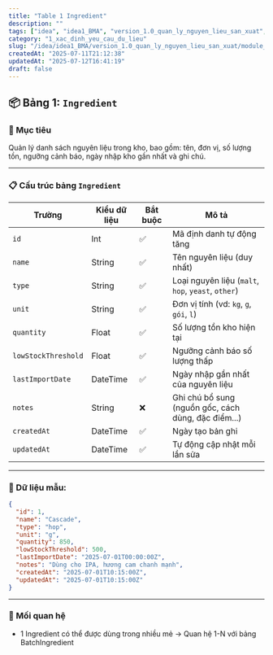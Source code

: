 ```yaml
---
title: "Table 1 Ingredient"
description: ""
tags: ["idea", "idea1_BMA", "version_1.0_quan_ly_nguyen_lieu_san_xuat", "module_1_nguyen_lieu", "1_thiet_ke_CSDL_prisma_schema", "1_xac_dinh_yeu_cau_du_lieu"]
category: "1_xac_dinh_yeu_cau_du_lieu"
slug: "/idea/idea1_BMA/version_1.0_quan_ly_nguyen_lieu_san_xuat/module_1_nguyen_lieu/1_thiet_ke_CSDL_prisma_schema/1_xac_dinh_yeu_cau_du_lieu/table_1_ingredient.md"
createdAt: "2025-07-11T21:12:38"
updatedAt: "2025-07-12T16:41:19"
draft: false
---
```

## 📦 Bảng 1: `Ingredient`
###  🎯 Mục tiêu
Quản lý danh sách nguyên liệu trong kho, bao gồm: tên, đơn vị, số lượng tồn, ngưỡng cảnh báo, ngày nhập kho gần nhất và ghi chú.

___
### 📋 Cấu trúc bảng `Ingredient`
| Trường              | Kiểu dữ liệu | Bắt buộc | Mô tả                                               |
| ------------------- | ------------ | -------- | --------------------------------------------------- |
| `id`                | Int          | ✅        | Mã định danh tự động tăng                           |
| `name`              | String       | ✅        | Tên nguyên liệu (duy nhất)                          |
| `type`              | String       | ✅        | Loại nguyên liệu (`malt`, `hop`, `yeast`, `other`)  |
| `unit`              | String       | ✅        | Đơn vị tính (vd: `kg`, `g`, `gói`, `l`)             |
| `quantity`          | Float        | ✅        | Số lượng tồn kho hiện tại                           |
| `lowStockThreshold` | Float        | ✅        | Ngưỡng cảnh báo số lượng thấp                       |
| `lastImportDate`    | DateTime     | ✅        | Ngày nhập gần nhất của nguyên liệu                  |
| `notes`              | String       | ❌        | Ghi chú bổ sung (nguồn gốc, cách dùng, đặc điểm...) |
| `createdAt`         | DateTime     | ✅        | Ngày tạo bản ghi                                    |
| `updatedAt`         | DateTime     | ✅        | Tự động cập nhật mỗi lần sửa                        |

___
### 🧪 Dữ liệu mẫu:
```json
{
  "id": 1,
  "name": "Cascade",
  "type": "hop",
  "unit": "g",
  "quantity": 850,
  "lowStockThreshold": 500,
  "lastImportDate": "2025-07-01T00:00:00Z",
  "notes": "Dùng cho IPA, hương cam chanh mạnh",
  "createdAt": "2025-07-01T10:15:00Z",
  "updatedAt": "2025-07-01T10:15:00Z"
}
```
___
### 🔁 Mối quan hệ
- 1 Ingredient có thể được dùng trong nhiều mẻ → Quan hệ 1-N với bảng BatchIngredient
